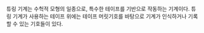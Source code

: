 튜링 기계는 수헉적 모형의 일종으로, 특수한 테이프를 기반으로 작동하는 기계이다. 튜링 기계가 사용하는 테이프 위에는 테이프 머릿기호를 바탕으로 기계가 인식하거나 기록할 수 있는 기호들이 있다. 
